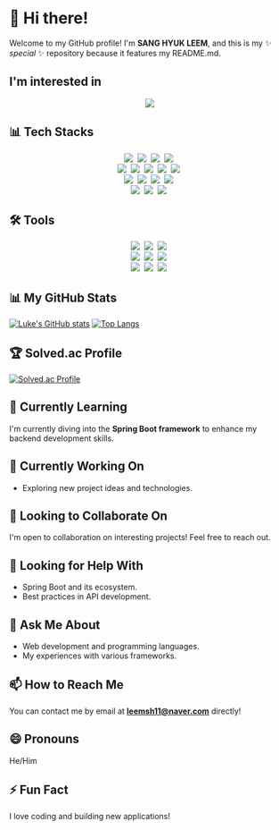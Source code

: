 # 👋 Hi there!

Welcome to my GitHub profile! I'm **SANG HYUK LEEM**, and this is my ✨ *special* ✨ repository because it features my README.md.

## I'm interested in
<div align="center">
  <img src ="https://skillicons.dev/icons?i=aws,spring,mysql,java,docker,django&perline=6" />
</div>

## 📊 Tech Stacks
<div align="center">
  <img src="https://img.shields.io/badge/HTML-%23E34F26.svg?style=for-the-badge&logo=html5&logoColor=white" />&nbsp
  <img src="https://img.shields.io/badge/CSS-%231572B6.svg?style=for-the-badge&logo=css3&logoColor=white" />&nbsp
  <img src="https://img.shields.io/badge/JavaScript-%23F7DF1E.svg?style=for-the-badge&logo=javascript&logoColor=black" />&nbsp
  <img src="https://img.shields.io/badge/Vue.js-%234FC08D.svg?style=for-the-badge&logo=vue.js&logoColor=white" />&nbsp
  <br>
  <img src="https://img.shields.io/badge/Python-%233B73B6.svg?style=for-the-badge&logo=python&logoColor=white" />&nbsp
  <img src="https://img.shields.io/badge/C-%2300599C.svg?style=for-the-badge&logo=c&logoColor=white" />&nbsp
  <img src="https://img.shields.io/badge/C%2B%2B-%2300599C.svg?style=for-the-badge&logo=cplusplus&logoColor=white" />&nbsp
  <img src="https://img.shields.io/badge/Java-007396.svg?&style=for-the-badge&logo=Java&logoColor=white" />&nbsp
  <img src="https://img.shields.io/badge/Hadoop-%23412035.svg?style=for-the-badge&logo=apachehadoop&logoColor=white" />&nbsp
  <br>
  <img src="https://img.shields.io/badge/Spring%20Boot-%236DB33F.svg?style=for-the-badge&logo=spring&logoColor=white" />&nbsp
  <img src="https://img.shields.io/badge/MySQL-%234479A1.svg?style=for-the-badge&logo=mysql&logoColor=white" />&nbsp
  <img src="https://img.shields.io/badge/AWS-%23232F3E.svg?style=for-the-badge&logo=amazonaws&logoColor=white" />&nbsp
  <img src="https://img.shields.io/badge/JWT-%23223C55.svg?style=for-the-badge&logo=json-web-tokens&logoColor=white" />&nbsp
  <br>
  <img src="https://img.shields.io/badge/Amazon%20EC2-FF9900.svg?style=for-the-badge&logo=amazon-ec2&logoColor=white" />&nbsp
  <img src="https://img.shields.io/badge/Amazon%20RDS-527FFF.svg?style=for-the-badge&logo=amazonrds&logoColor=white" />&nbsp
  <img src="https://img.shields.io/badge/Amazon%20S3-569A31.svg?style=for-the-badge&logo=amazons3&logoColor=white" />&nbsp
</div>

## 🛠 Tools
<div align="center">
  <img src="https://img.shields.io/badge/GitHub-%23181717.svg?style=for-the-badge&logo=github&logoColor=white" />&nbsp
  <img src="https://img.shields.io/badge/Git-%23F05032.svg?style=for-the-badge&logo=git&logoColor=white" />&nbsp
  <img src="https://img.shields.io/badge/Notion-%23000000.svg?style=for-the-badge&logo=notion&logoColor=white" />&nbsp
  <br>
  <img src="https://img.shields.io/badge/IntelliJ%20IDEA-%230A2B5D.svg?style=for-the-badge&logo=intellijidea&logoColor=white" />&nbsp
  <img src="https://img.shields.io/badge/Discord-%233F0E62.svg?style=for-the-badge&logo=discord&logoColor=white" />&nbsp
  <img src="https://img.shields.io/badge/Zoom-%234A9BC5.svg?style=for-the-badge&logo=zoom&logoColor=white" />&nbsp
  <br>
  <img src="https://img.shields.io/badge/Visual%20Studio%20Code-%23066EAA.svg?style=for-the-badge&logo=visualstudiocode&logoColor=white" />&nbsp
  <img src="https://img.shields.io/badge/Linux-%2300BEB3.svg?style=for-the-badge&logo=linux&logoColor=white" />&nbsp
  <img src="https://img.shields.io/badge/Windows-%23006EB0.svg?style=for-the-badge&logo=windows&logoColor=white" />&nbsp
</div>

## 📊 My GitHub Stats
[![Luke's GitHub stats](https://github-readme-stats.vercel.app/api?username=leemsh&show_icons=true)](https://github.com/leemsh/github-readme-stats)
[![Top Langs](https://github-readme-stats.vercel.app/api/top-langs/?username=leemsh)](https://github.com/leemsh/github-readme-stats)

## 🏆 Solved.ac Profile
[![Solved.ac Profile](http://mazassumnida.wtf/api/v2/generate_badge?boj=leemsh11)](https://solved.ac/leemsh11/)


## 🌱 Currently Learning
I'm currently diving into the **Spring Boot framework** to enhance my backend development skills.

## 🔭 Currently Working On
- Exploring new project ideas and technologies.

## 👯 Looking to Collaborate On
I'm open to collaboration on interesting projects! Feel free to reach out.

## 🤔 Looking for Help With
- Spring Boot and its ecosystem.
- Best practices in API development.

## 💬 Ask Me About
- Web development and programming languages.
- My experiences with various frameworks.

## 📫 How to Reach Me
You can contact me by email at **leemsh11@naver.com** directly!

## 😄 Pronouns
He/Him

## ⚡ Fun Fact
I love coding and building new applications!

